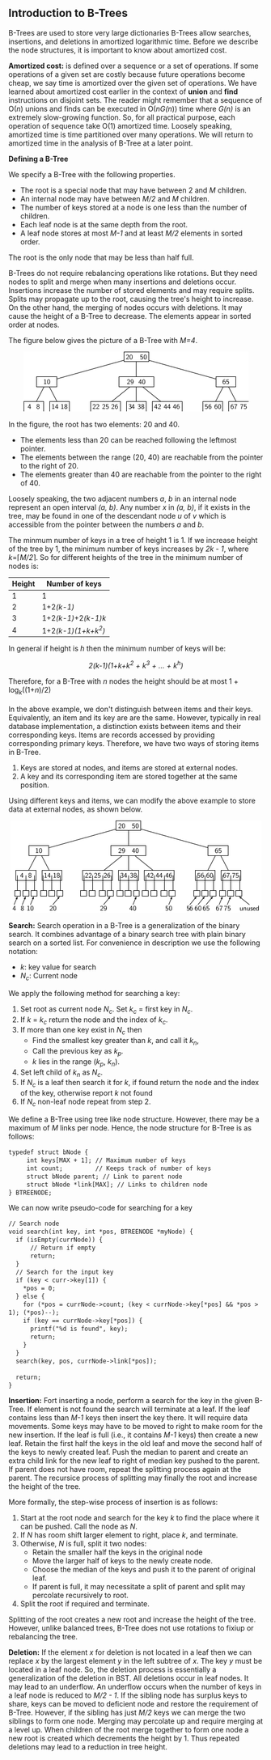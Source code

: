 ## Introduction to B-Trees

B-Trees are used to store very large dictionaries B-Trees allow searches, insertions, and deletions in amortized 
logarithmic time. Before we describe the node structures, it is important to know about amortized cost. 

<strong>Amortized cost:</strong> is defined over a sequence or a set of operations. If some operations of a given set are 
costly because future operations become cheap, we say time is amortized over the given set of operations. We have learned 
about amortized cost earlier in the context of <b>union</b> and <b>find</b> instructions on disjoint sets. The reader 
might remember that a sequence of O(<i>n</i>) unions and finds can be executed in O(<i>nG(n</i>)) time where <i>G(n)</i>
is an extremely slow-growing function. So, for all practical purpose, each operation of sequence take O(1) amortized
time. Loosely speaking, amortized time is time partitioned over many operations. We will return to amortized time in 
the analysis of B-Tree at a later point.


<strong>Defining a B-Tree</strong>

We specify a B-Tree with the following properties.

- The root is a special node that may have between 2 and <i>M</i> children. 
- An internal node may have between <i>M/2</i> and <i>M</i> children.
- The number of keys stored at a node is one less than the number of children.  
- Each leaf node is at the same depth from the root.
- A leaf node stores at most <i>M-1</i> and at least <i>M/2</i> elements in sorted order. 

The root is the only node that may be less than half full.

B-Trees do not require rebalancing operations like rotations. But they need nodes to split and merge when many 
insertions and deletions occur. Insertions increase the number of stored elements and may require splits. Splits may 
propagate up to the root, causing the tree's height to increase. On the other hand, the merging of nodes occurs with 
deletions. It may cause the height of a B-Tree to decrease. The elements appear in sorted order at nodes. 

The figure below gives the picture of a B-Tree with <i>M=4</i>. 

<p style="text-align:center;"><img src="../images/bTreeEx1.png"></p>

In the figure, the root has two elements: 20 and 40.
- The elements less than 20 can be reached following the leftmost pointer. 
- The elements between the range (20, 40) are reachable from the pointer to the right of 20. 
- The elements greater than 40 are reachable from the pointer to the right of 40. 

Loosely speaking, the two adjacent numbers <i>a</i>, <i>b</i> in an internal node represent an open interval <i>(a, b)</i>. 
Any number <i>x</i> in <i>(a, b)</i>, if it exists in the tree, may be found in one of the descendant node <i>u</i> of 
<i>v</i> which is accessible from the pointer between the numbers <i>a</i> and  <i>b</i>.  

The minmum number of keys in a tree of height 1 is 1. If we increase height of the tree by 1, the minimum number of keys 
increases by <i>2k - 1</i>, where <i>k</i>=&lceil;<i>M/2</i>&rceil;. So for different heights of the tree in the minimum 
number of nodes is: 
 

| Height | Number of keys | 
| -------- | -------|   
|   1    | 1 |
|   2    | 1+2<i>(k-1)</i>|
|   3    | 1+2<i>(k-1)</i>+2<i>(k-1)k</i>|
|   4    | 1+2<i>(k-1)(1+k+k<sup>2</sup>)</i>|



In general if height is <i>h</i> then the minimum number of keys will be:

<p style="text-align:center;">
<i>2(k-1)(1+k+k<sup>2</sup> + k<sup>3</sup> + ... + k<sup>h</sup>)</i>
</p>
Therefore, for a B-Tree with <i>n</i> nodes the height should be at most 1 + log<i><sub>k</sub></i>((1+<i>n</i>)/2)
<br><br>
In the above example, we don't distinguish between items and their keys. Equivalently, an item and its key are are the same. 
However, typically in real database implementation, a distinction exists between items and their corresponding keys. 
Items are records accessed by providing corresponding primary keys. Therefore, we have two ways of storing items in B-Tree. 

1. Keys are stored at nodes, and items are stored at external nodes. 
2. A key and its corresponding item are stored together at the same position.  

Using different keys and items, we can modify the above example to store data at external nodes, as shown below. 

<p style="text-align:center;"><img src="../images/bTreeEx2.png"></p>

<strong>Search:</strong> Search operation in a B-Tree is a generalization of the binary search. It combines advantage of a
binary search tree with plain binary search on a sorted list. For convenience in description we use the following notation:
- <i>k</i>: key value for search
- <i>N<sub>c</sub></i>: Current node


We apply the following method for searching a key:
1. Set root as current node <i>N<sub>c</sub></i>. Set <i>k<sub>c</sub></i> = first key in <i>N<sub>c</sub></i>.
2. If <i>k</i> = <i>k<sub>c</sub></i> return the node and the index of <i>k<sub>c</sub></i>.
3. If more than one key exist in <i>N<sub>c</sub></i> then 
   - Find the smallest key greater than <i>k</i>, and call it <i>k<sub>n</sub></i>, 
   - Call the previous key as <i>k<sub>p</sub>. 
   - </i><i>k</i> lies in the range (<i>k<sub>p</sub></i>, <i>k<sub>n</sub></i>).
4. Set left child of <i>k<sub>n</sub></i> as <i>N<sub>c</sub></i>.
5. If <i>N<sub>c</sub></i> is a leaf then search it for <i>k</i>, if found return the node and the index of the key, otherwise report <i>k</i> not found
6. If <i>N<sub>c</sub></i> non-leaf node repeat from step 2.


We define a B-Tree using tree like node structure. However, there may be a maximum of <i>M</i> links per node. Hence, the
node structure for B-Tree is as follows:
```
typedef struct bNode {
     int keys[MAX + 1]; // Maximum number of keys
     int count;         // Keeps track of number of keys
     struct bNode parent; // Link to parent node
     struct bNode *link[MAX]; // Links to children node 
} BTREENODE;

```
We can now write pseudo-code for searching for a key
```
// Search node
void search(int key, int *pos, BTREENODE *myNode) {
  if (isEmpty(currNode)) {
      // Return if empty
      return; 
  }
  // Search for the input key 
  if (key < curr->key[1]) {
    *pos = 0;
  } else {
    for (*pos = currNode->count; (key < currNode->key[*pos] && *pos > 1); (*pos)--);
    if (key == currNode->key[*pos]) {
      printf("%d is found", key);
      return;
    }
  }
  search(key, pos, currNode->link[*pos]);

  return;
}
```
<strong>Insertion:</strong> Fort inserting a node, perform a search for the key in the given B-Tree. If element is not found 
the search will terminate at a leaf. If the leaf contains less than <i>M-1</i> keys then insert the key there. It will 
require data movements. Some keys may have to be moved to right to make room for the new insertion. If the leaf is full
(i.e., it contains <i>M-1</i> keys) then create a new leaf. Retain the first half the keys in the old leaf and move the
second half of the keys to newly created leaf. Push the median to parent and create an extra child link for the new leaf 
to right of median key pushed to the parent. If parent does not have room, repeat the splitting process again at the parent. 
The recursice process of splitting may finally the root and increase the height of the tree.

More formally, the step-wise process of insertion is as follows:

1. Start at the root node and search for the key <i>k</i> to find the place where it can be pushed. Call the node as <i>N</i>.
2. If <i>N</i> has room shift larger element to right, place <i>k</i>, and terminate.  
3. Otherwise, <i>N</i> is full, split it two nodes:
   - Retain the smaller half the keys in the original node 
   - Move the larger half of keys to the newly create node.
   - Choose the median of the keys and push it to the parent of original leaf. 
   - If parent is full, it may necessitate a split of parent and split may percolate recursively to root. 
 4. Split the root if required and terminate.
 
Splitting of the root creates a new root and increase the height of the tree. However, unlike balanced trees, B-Tree does
not use rotations to fixiup or rebalancing the tree. 

<strong>Deletion:</strong> If the element <i>x</i> for deletion is not located in a leaf then we can replace <i>x</i> by
the largest element <i>y</i> in the left subtree of <i>x</i>. The key <i>y</i> must be located in a leaf node. So, the 
deletion process is essentially a generalization of the deletion in BST. All deletions occur in leaf nodes. It may lead to
an underflow. An underflow occurs when the number of keys in a leaf node is reduced to <i>M/2 - 1</i>. If the sibling 
node has surplus keys to share, keys can be moved to deficient node and restore the requirement of B-Tree. However, if 
the sibling has just <i>M/2</i> keys we can merge the two siblings to form one node. Merging may percolate up and 
require merging at a level up. When children of the root merge together to form one node a new root is created which
decrements the height by 1. Thus repeated deletions may lead to a reduction in tree height.
 
